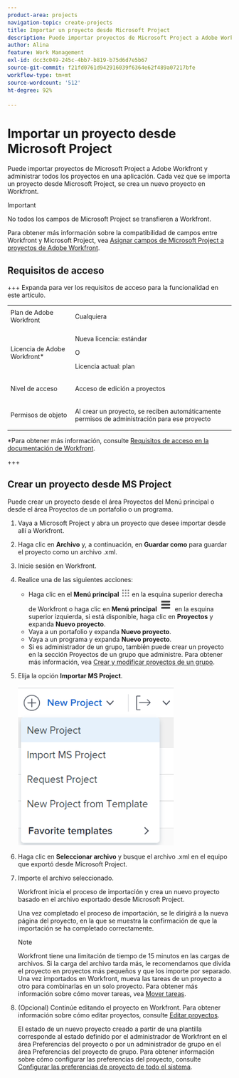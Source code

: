 ```yaml
---
product-area: projects
navigation-topic: create-projects
title: Importar un proyecto desde Microsoft Project
description: Puede importar proyectos de Microsoft Project a Adobe Workfront y administrar todos los proyectos en una aplicación. Cada vez que se importa un proyecto desde Microsoft Project, se crea un nuevo proyecto en Workfront.
author: Alina
feature: Work Management
exl-id: dcc3c049-245c-4bb7-b819-b75d6d7e5b67
source-git-commit: f21fd0761d942916039f6364e62f489a07217bfe
workflow-type: tm+mt
source-wordcount: '512'
ht-degree: 92%

---
```


# Importar un proyecto desde Microsoft Project

Puede importar proyectos de Microsoft Project a Adobe Workfront y administrar todos los proyectos en una aplicación. Cada vez que se importa un proyecto desde Microsoft Project, se crea un nuevo proyecto en Workfront.

>[!IMPORTANT]
>
>No todos los campos de Microsoft Project se transfieren a Workfront.
>
>Para obtener más información sobre la compatibilidad de campos entre Workfront y Microsoft Project, vea [Asignar campos de Microsoft Project a proyectos de Adobe Workfront](../../../manage-work/projects/manage-projects/map-ms-project-fields-to-workfront.md).

## Requisitos de acceso

+++ Expanda para ver los requisitos de acceso para la funcionalidad en este artículo.

<table style="table-layout:auto"> 
 <col> 
 <col> 
 <tbody> 
  <tr> 
   <td role="rowheader">Plan de Adobe Workfront</td> 
   <td> <p>Cualquiera</p> </td> 
  </tr> 
  <tr> 
   <td role="rowheader">Licencia de Adobe Workfront*</td> 
   <td> <p>Nueva licencia: estándar </p> 
   O
   <p>Licencia actual: plan </p>
   </td> 
  </tr> 
  <tr> 
   <td role="rowheader">Nivel de acceso</td> 
   <td> <p>Acceso de edición a proyectos</p> </td> 
  </tr> 
  <tr> 
   <td role="rowheader">Permisos de objeto</td> 
   <td> <p>Al crear un proyecto, se reciben automáticamente permisos de administración para ese proyecto </p> </td> 
  </tr> 
 </tbody> 
</table>

*Para obtener más información, consulte [Requisitos de acceso en la documentación de Workfront](/help/quicksilver/administration-and-setup/add-users/access-levels-and-object-permissions/access-level-requirements-in-documentation.md).

+++

<!--old permissions model: 

You must have the following access to perform the steps in this article:

<table style="table-layout:auto"> 
 <col> 
 <col> 
 <tbody> 
  <tr> 
   <td role="rowheader">Adobe Workfront plan*</td> 
   <td> <p>Any</p> </td> 
  </tr> 
  <tr> 
   <td role="rowheader">Adobe Workfront license*</td> 
   <td> <p>Plan </p> </td> 
  </tr> 
  <tr> 
   <td role="rowheader">Access level*</td> 
   <td> <p>Edit access to Projects</p> <p><b>NOTE</b>
   
   If you still don't have access, ask your Workfront administrator if they set additional restrictions in your access level. For information about access to projects, see <a href="../../../administration-and-setup/add-users/configure-and-grant-access/grant-access-projects.md" class="MCXref xref">Grant access to projects</a>. For information on how a Workfront administrator can change your access level, see <a href="../../../administration-and-setup/add-users/configure-and-grant-access/create-modify-access-levels.md" class="MCXref xref">Create or modify custom access levels</a>. </p> </td> 
  </tr> 
  <tr> 
   <td role="rowheader">Object permissions</td> 
   <td> <p>When you create a project you automatically receive Manage permissions to the project </p> <p> For information about project permissions, see <a href="../../../workfront-basics/grant-and-request-access-to-objects/share-a-project.md" class="MCXref xref">Share a project in Adobe Workfront</a>.</p> <p>For information on requesting additional access, see <a href="../../../workfront-basics/grant-and-request-access-to-objects/request-access.md" class="MCXref xref">Request access to objects </a>.</p> </td> 
  </tr> 
 </tbody> 
</table>

-->

## Crear un proyecto desde MS Project

Puede crear un proyecto desde el área Proyectos del Menú principal o desde el área Proyectos de un portafolio o un programa.

1. Vaya a Microsoft Project y abra un proyecto que desee importar desde allí a Workfront.
1. Haga clic en **Archivo** y, a continuación, en **Guardar como** para guardar el proyecto como un archivo .xml.

1. Inicie sesión en Workfront.
1. Realice una de las siguientes acciones:

   * Haga clic en el **Menú principal** ![Icono del menú principal](assets/main-menu-icon.png) en la esquina superior derecha de Workfront o haga clic en **Menú principal** ![Líneas del menú principal](assets/lines-main-menu.png) en la esquina superior izquierda, si está disponible, haga clic en **Proyectos** y expanda **Nuevo proyecto**.
   * Vaya a un portafolio y expanda **Nuevo proyecto**.
   * Vaya a un programa y expanda **Nuevo proyecto**.
   * Si es administrador de un grupo, también puede crear un proyecto en la sección Proyectos de un grupo que administre. Para obtener más información, vea [Crear y modificar proyectos de un grupo](../../../administration-and-setup/manage-groups/work-with-group-objects/create-and-modify-a-groups-projects.md).

1. Elija la opción **Importar MS Project**.

   ![Nuevo menú desplegable de proyecto](assets/new-project-dropdown-nwe-350x358.png)

1. Haga clic en **Seleccionar archivo** y busque el archivo .xml en el equipo que exportó desde Microsoft Project.
1. Importe el archivo seleccionado.

   Workfront inicia el proceso de importación y crea un nuevo proyecto basado en el archivo exportado desde Microsoft Project.

   Una vez completado el proceso de importación, se le dirigirá a la nueva página del proyecto, en la que se muestra la confirmación de que la importación se ha completado correctamente.

   >[!NOTE]
   >
   >Workfront tiene una limitación de tiempo de 15 minutos en las cargas de archivos. Si la carga del archivo tarda más, le recomendamos que divida el proyecto en proyectos más pequeños y que los importe por separado. Una vez importados en Workfront, mueva las tareas de un proyecto a otro para combinarlas en un solo proyecto. Para obtener más información sobre cómo mover tareas, vea [Mover tareas](../../../manage-work/tasks/manage-tasks/move-tasks.md).

1. (Opcional) Continúe editando el proyecto en Workfront. Para obtener información sobre cómo editar proyectos, consulte [Editar proyectos](../../../manage-work/projects/manage-projects/edit-projects.md).

   El estado de un nuevo proyecto creado a partir de una plantilla corresponde al estado definido por el administrador de Workfront en el área Preferencias del proyecto o por un administrador de grupo en el área Preferencias del proyecto de grupo. Para obtener información sobre cómo configurar las preferencias del proyecto, consulte [Configurar las preferencias de proyecto de todo el sistema](../../../administration-and-setup/set-up-workfront/configure-system-defaults/set-project-preferences.md).
